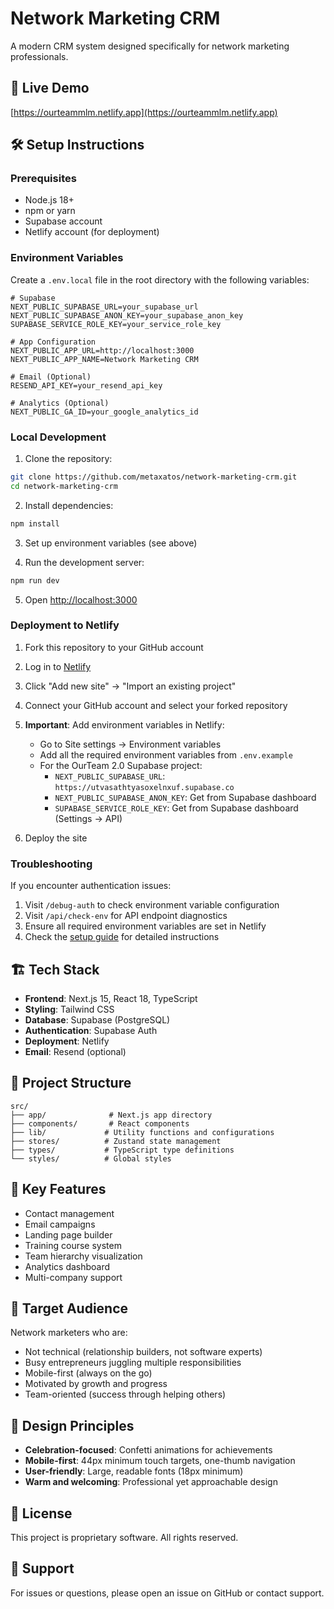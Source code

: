 # Network Marketing CRM

A modern CRM system designed specifically for network marketing professionals.

## 🚀 Live Demo

[https://ourteammlm.netlify.app](https://ourteammlm.netlify.app)

## 🛠️ Setup Instructions

### Prerequisites

- Node.js 18+ 
- npm or yarn
- Supabase account
- Netlify account (for deployment)

### Environment Variables

Create a `.env.local` file in the root directory with the following variables:

```env
# Supabase
NEXT_PUBLIC_SUPABASE_URL=your_supabase_url
NEXT_PUBLIC_SUPABASE_ANON_KEY=your_supabase_anon_key
SUPABASE_SERVICE_ROLE_KEY=your_service_role_key

# App Configuration
NEXT_PUBLIC_APP_URL=http://localhost:3000
NEXT_PUBLIC_APP_NAME=Network Marketing CRM

# Email (Optional)
RESEND_API_KEY=your_resend_api_key

# Analytics (Optional)
NEXT_PUBLIC_GA_ID=your_google_analytics_id
```

### Local Development

1. Clone the repository:
```bash
git clone https://github.com/metaxatos/network-marketing-crm.git
cd network-marketing-crm
```

2. Install dependencies:
```bash
npm install
```

3. Set up environment variables (see above)

4. Run the development server:
```bash
npm run dev
```

5. Open [http://localhost:3000](http://localhost:3000)

### Deployment to Netlify

1. Fork this repository to your GitHub account

2. Log in to [Netlify](https://app.netlify.com)

3. Click "Add new site" → "Import an existing project"

4. Connect your GitHub account and select your forked repository

5. **Important**: Add environment variables in Netlify:
   - Go to Site settings → Environment variables
   - Add all the required environment variables from `.env.example`
   - For the OurTeam 2.0 Supabase project:
     - `NEXT_PUBLIC_SUPABASE_URL`: `https://utvasathtyasoxelnxuf.supabase.co`
     - `NEXT_PUBLIC_SUPABASE_ANON_KEY`: Get from Supabase dashboard
     - `SUPABASE_SERVICE_ROLE_KEY`: Get from Supabase dashboard (Settings → API)

6. Deploy the site

### Troubleshooting

If you encounter authentication issues:

1. Visit `/debug-auth` to check environment variable configuration
2. Visit `/api/check-env` for API endpoint diagnostics
3. Ensure all required environment variables are set in Netlify
4. Check the [setup guide](./NETLIFY_ENV_SETUP.md) for detailed instructions

## 🏗️ Tech Stack

- **Frontend**: Next.js 15, React 18, TypeScript
- **Styling**: Tailwind CSS
- **Database**: Supabase (PostgreSQL)
- **Authentication**: Supabase Auth
- **Deployment**: Netlify
- **Email**: Resend (optional)

## 📁 Project Structure

```
src/
├── app/              # Next.js app directory
├── components/       # React components
├── lib/             # Utility functions and configurations
├── stores/          # Zustand state management
├── types/           # TypeScript type definitions
└── styles/          # Global styles
```

## 🔑 Key Features

- Contact management
- Email campaigns
- Landing page builder
- Training course system
- Team hierarchy visualization
- Analytics dashboard
- Multi-company support

## 🎯 Target Audience

Network marketers who are:
- Not technical (relationship builders, not software experts)
- Busy entrepreneurs juggling multiple responsibilities
- Mobile-first (always on the go)
- Motivated by growth and progress
- Team-oriented (success through helping others)

## 🎨 Design Principles

- **Celebration-focused**: Confetti animations for achievements
- **Mobile-first**: 44px minimum touch targets, one-thumb navigation
- **User-friendly**: Large, readable fonts (18px minimum)
- **Warm and welcoming**: Professional yet approachable design

## 📝 License

This project is proprietary software. All rights reserved.

## 🤝 Support

For issues or questions, please open an issue on GitHub or contact support.
